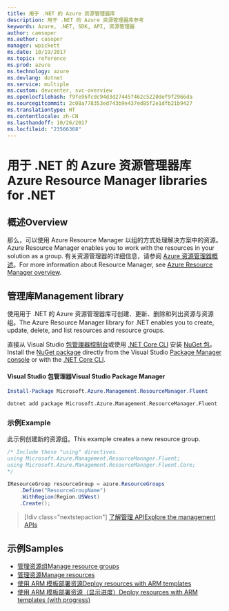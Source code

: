 ```yaml
---
title: 用于 .NET 的 Azure 资源管理器库
description: 用于 .NET 的 Azure 资源管理器库参考
keywords: Azure, .NET, SDK, API, 资源管理器
author: camsoper
ms.author: casoper
manager: wpickett
ms.date: 10/19/2017
ms.topic: reference
ms.prod: azure
ms.technology: azure
ms.devlang: dotnet
ms.service: multiple
ms.custom: devcenter, svc-overview
ms.openlocfilehash: f9fe96fcdc94d3d27445f462c5220def9f2966da
ms.sourcegitcommit: 2c08a778353ed743b9e437ed85f2e1dfb21b9427
ms.translationtype: HT
ms.contentlocale: zh-CN
ms.lasthandoff: 10/26/2017
ms.locfileid: "23566368"
---
```

# <a name="azure-resource-manager-libraries-for-net"></a><span data-ttu-id="3610d-104">用于 .NET 的 Azure 资源管理器库</span><span class="sxs-lookup"><span data-stu-id="3610d-104">Azure Resource Manager libraries for .NET</span></span>

## <a name="overview"></a><span data-ttu-id="3610d-105">概述</span><span class="sxs-lookup"><span data-stu-id="3610d-105">Overview</span></span>

<span data-ttu-id="3610d-106">那么，可以使用 Azure Resource Manager 以组的方式处理解决方案中的资源。</span><span class="sxs-lookup"><span data-stu-id="3610d-106">Azure Resource Manager enables you to work with the resources in your solution as a group.</span></span>  <span data-ttu-id="3610d-107">有关资源管理器的详细信息，请参阅 [Azure 资源管理器概述](https://docs.microsoft.com/azure/azure-resource-manager/resource-group-overview)。</span><span class="sxs-lookup"><span data-stu-id="3610d-107">For more information about Resource Manager, see [Azure Resource Manager overview](https://docs.microsoft.com/azure/azure-resource-manager/resource-group-overview).</span></span>

## <a name="management-library"></a><span data-ttu-id="3610d-108">管理库</span><span class="sxs-lookup"><span data-stu-id="3610d-108">Management library</span></span>

<span data-ttu-id="3610d-109">使用用于 .NET 的 Azure 资源管理器库可创建、更新、删除和列出资源与资源组。</span><span class="sxs-lookup"><span data-stu-id="3610d-109">The Azure Resource Manager library for .NET enables you to create, update, delete, and list resources and resource groups.</span></span>

<span data-ttu-id="3610d-110">直接从 Visual Studio [包管理器控制台][PackageManager]或使用 [.NET Core CLI][DotNetCLI] 安装 [NuGet 包](https://www.nuget.org/packages/Microsoft.Azure.Management.ResourceManager.Fluent)。</span><span class="sxs-lookup"><span data-stu-id="3610d-110">Install the [NuGet package](https://www.nuget.org/packages/Microsoft.Azure.Management.ResourceManager.Fluent) directly from the Visual Studio [Package Manager console][PackageManager] or with the [.NET Core CLI][DotNetCLI].</span></span>

#### <a name="visual-studio-package-manager"></a><span data-ttu-id="3610d-111">Visual Studio 包管理器</span><span class="sxs-lookup"><span data-stu-id="3610d-111">Visual Studio Package Manager</span></span>

```powershell
Install-Package Microsoft.Azure.Management.ResourceManager.Fluent
```

```bash
dotnet add package Microsoft.Azure.Management.ResourceManager.Fluent
```

### <a name="example"></a><span data-ttu-id="3610d-112">示例</span><span class="sxs-lookup"><span data-stu-id="3610d-112">Example</span></span>

<span data-ttu-id="3610d-113">此示例创建新的资源组。</span><span class="sxs-lookup"><span data-stu-id="3610d-113">This example creates a new resource group.</span></span>

```csharp
/* Include these "using" directives.
using Microsoft.Azure.Management.ResourceManager.Fluent;
using Microsoft.Azure.Management.ResourceManager.Fluent.Core;
*/

IResourceGroup resourceGroup = azure.ResourceGroups
    .Define("ResourceGroupName")
    .WithRegion(Region.USWest)
    .Create();
```

> [!div class="nextstepaction"]
> [<span data-ttu-id="3610d-114">了解管理 API</span><span class="sxs-lookup"><span data-stu-id="3610d-114">Explore the management APIs</span></span>](/dotnet/api/overview/azure/resources/management)


## <a name="samples"></a><span data-ttu-id="3610d-115">示例</span><span class="sxs-lookup"><span data-stu-id="3610d-115">Samples</span></span>

* [<span data-ttu-id="3610d-116">管理资源组</span><span class="sxs-lookup"><span data-stu-id="3610d-116">Manage resource groups</span></span>](https://github.com/Azure-Samples/resources-dotnet-manage-resource-group)
* [<span data-ttu-id="3610d-117">管理资源</span><span class="sxs-lookup"><span data-stu-id="3610d-117">Manage resources</span></span>](https://github.com/Azure-Samples/resources-dotnet-manage-resource)
* [<span data-ttu-id="3610d-118">使用 ARM 模板部署资源</span><span class="sxs-lookup"><span data-stu-id="3610d-118">Deploy resources with ARM templates</span></span>](https://github.com/Azure-Samples/resources-dotnet-deploy-using-arm-template)
* [<span data-ttu-id="3610d-119">使用 ARM 模板部署资源（显示进度）</span><span class="sxs-lookup"><span data-stu-id="3610d-119">Deploy resources with ARM templates (with progress)</span></span>](https://github.com/Azure-Samples/resources-dotnet-deploy-using-arm-template-with-progress)


[PackageManager]: https://docs.microsoft.com/nuget/tools/package-manager-console
[DotNetCLI]: https://docs.microsoft.com/dotnet/core/tools/dotnet-add-package

